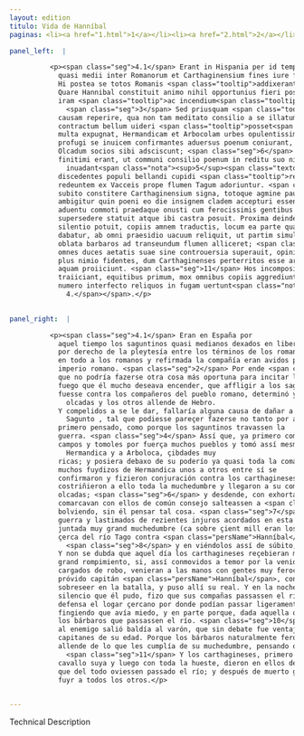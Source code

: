 ```yaml
---
layout: edition
titulo: Vida de Hanníbal
paginas: <li><a href="1.html">1</a></li><li><a href="2.html">2</a></li><li><a href="3.html">3</a></li><li><a href="4.html">4</a></li><li><a href="5.html">5</a></li><li><a href="6.html">6</a></li><li><a href="7.html">7</a></li><li><a href="8.html">8</a></li><li><a href="9.html">9</a></li><li><a href="10.html">10</a></li><li><a href="11.html">11</a></li><li><a href="12.html">12</a></li><li><a href="13.html">13</a></li><li><a href="14.html">14</a></li><li><a href="15.html">15</a></li><li><a href="16.html">16</a></li><li><a href="17.html">17</a></li><li><a href="18.html">18</a></li><li><a href="19.html">19</a></li><li><a href="20.html">20</a></li><li><a href="21.html">21</a></li><li><a href="22.html">22</a></li><li><a href="23.html">23</a></li><li><a href="24.html">24</a></li><li><a href="25.html">25</a></li><li><a href="26.html">26</a></li><li><a href="27.html">27</a></li><li><a href="28.html">28</a></li><li><a href="29.html">29</a></li><li><a href="30.html">30</a></li><li><a href="31.html">31</a></li><li><a href="32.html">32</a></li><li><a href="33.html">33</a></li><li><a href="34.html">34</a></li><li><a href="35.html">35</a></li><li><a href="36.html">36</a></li><li><a href="37.html">37</a></li><li><a href="38.html">38</a></li><li><a href="39.html">39</a></li><li><a href="40.html">40</a></li><li><a href="41.html">41</a></li><li><a href="42.html">42</a></li><li><a href="43.html">43</a></li><li><a href="44.html">44</a></li><li><a href="45.html">45</a></li><li><a href="46.html">46</a></li><li><a href="47.html">47</a></li><li><a href="48.html">48</a></li><li><a href="49.html">49</a></li><li><a href="50.html">50</a></li><li><a href="51.html">51</a></li><li><a href="52.html">52</a></li><li><a href="53.html">53</a></li><li><a href="54.html">54</a></li><li><a href="55.html">55</a></li><li><a href="56.html">56</a></li><li><a href="57.html">57</a></li><li><a href="58.html">58</a></li><li><a href="59.html">59</a></li><li><a href="60.html">60</a></li><li><a href="61.html">61</a></li><li><a href="62.html">62</a></li><li><a href="63.html">63</a></li><li><a href="64.html">64</a></li><li><a href="65.html">65</a></li><li><a href="66.html">66</a></li><li><a href="67.html">67</a></li><li><a href="68.html">68</a></li><li><a href="69.html">69</a></li><li><a href="70.html">70</a></li><li><a href="71.html">71</a></li><li><a href="72.html">72</a></li><li><a href="73.html">73</a></li><li><a href="74.html">74</a></li><li><a href="75.html">75</a></li><li><a href="76.html">76</a></li><li><a href="77.html">77</a></li><li><a href="78.html">78</a></li><li><a href="79.html">79</a></li><li><a href="80.html">80</a></li><li><a href="81.html">81</a></li><li><a href="82.html">82</a></li><li><a href="83.html">83</a></li><li><a href="84.html">84</a></li><li><a href="85.html">85</a></li><li><a href="86.html">86</a></li><li><a href="87.html">87</a></li><li><a href="88.html">88</a></li><li><a href="89.html">89</a></li><li><a href="90.html">90</a></li><li><a href="91.html">91</a></li><li><a href="92.html">92</a></li><li><a href="93.html">93</a></li><li><a href="94.html">94</a></li><li><a href="95.html">95</a></li><li><a href="96.html">96</a></li>

panel_left:  |

          <p><span class="seg">4.1</span> Erant in Hispania per id tempus Saguntini
            quasi medii inter Romanorum et Carthaginensium fines iure foederis in libertate relicti.
            Hi postea se totos Romanis <span class="tooltip">addixerant<span class="tooltiptext">addixerunt #G #P #s </span></span>, initaque societate Romani imperii fidissimi cultores habebantur. <span class="seg">2</span>
            Quare Hannibal constituit animo nihil opportunius fieri posse ad eliciendam Romanorum
            iram <span class="tooltip">ac incendium<span class="tooltiptext"><span class="om"><i>om. </i>ac incendium</span> #M </span></span> quod sibi optatissimum erat concitandum quam Saguntinos armis belloque lacessere.
              <span class="seg">3</span> Sed priusquam <span class="tooltip">socios<span class="tooltiptext">socius #G #r #s </span></span> populi Romani aperte adoriretur, statuit in olcadas aliosque <span class="tooltip">trans Hiberum<span class="tooltiptext">transhiberim #U trans Iberum #E </span></span> populos exercitum ducere ac iis ad deditionem compulsis aliquam Sagunto nocendi
            causam reperire, qua non tam meditato consilio a se illatum, quam a Saguntinis
            contractum bellum uideri <span class="tooltip">posset<span class="tooltiptext">possit #G #s </span></span>. <span class="seg">4</span> Primum igitur Olcadum <span class="tooltip">gente<span class="tooltiptext">agente #U </span></span> ad deditionem compulsa, Vacceos deinde aggreditur, agros depopulatur, oppida per
            multa expugnat, Hermandicam et Arbocolam urbes opulentissimas capit ac iam <span class="tooltip">prope omnem<span class="tooltiptext">omnem prope #F #W </span></span> regionem in potestatem redegerat, <span class="seg">5</span> cum plaerique ab Hermandica
            profugi se inuicem confirmantes aduersus poenum coniurant, multitudinem cogunt, exules
            Olcadum socios sibi adsciscunt; <span class="seg">6</span> deinde persuadent Carpentanis, qui sibi
            finitimi erant, ut communi consilio poenum in reditu suo nihil tale expectantem
              inuadant<span class="nota"><sup>5</sup><span class="texto_nota">Livio XXI, 5.</span></span>. <span class="seg">7</span> Facile in hanc sententiam
            discedentes populi bellandi cupidi <span class="tooltip">recentibusque<span class="tooltiptext">discedentibusque #A recentibus #M </span></span> iniuriis lacessiti arma <span class="tooltip">capiunt<span class="tooltiptext">cupiunt #U </span></span>, ac ingenti multitudine coacta (Erant enim supra centum milia) Hannibalem
            redeuntem ex Vacceis prope flumen Tagum adoriuntur. <span class="seg">8</span> Ad quorum conspectum
            subito constitere Carthaginensium signa, totoque agmine pauor et trepidatio fuit. Nec
            ambigitur quin poeni eo die insignem cladem accepturi essent, si repentino hostium
            aduentu commoti praedaque onusti cum ferocissimis gentibus <span class="tooltip">conseruissent manus<span class="tooltiptext">manus conseruissent #F #W </span></span>. <span class="seg">9</span> Sed prouidus imperator Hannibal haec animaduertens praelio
            supersedere statuit atque ibi castra posuit. Proxima deinde nocte, quanto maxime
            silentio potuit, copiis amnem traductis, locum ea parte qua transitus hosti facillimus
            dabatur, ab omni praesidio uacuum reliquit, ut partim simulato metu, partim occasione
            oblata barbaros ad transeundum flumen alliceret; <span class="seg">10</span> nec uirum, qui astutia
            omnes duces aetatis suae sine controuersia superauit, opinio in <span class="tooltip">decipiendo<span class="tooltiptext">diripiendo #U </span></span> hoste consiliumque fefellit. Barbari enim natura feroces multitudine quoque sua
            plus nimio fidentes, dum Carthaginenses perterritos esse arbitrantur, magno impetu se in
            aquam proiiciunt. <span class="seg">11</span> Hos incompositos implicatosque prius quam omnino flumen
            traiiciant, equitibus primum, mox omnibus copiis aggrediuntur poeni magnoque eorum
            numero interfecto reliquos in fugam uertunt<span class="nota"><sup>6</sup><span class="texto_nota">Livio XXI, 5, 6-17; Polibio III,
              4.</span></span>.</p>
        

panel_right:  |

          <p><span class="seg">4.1</span> Eran en España por
            aquel tiempo los saguntinos quasi medianos dexados en libertad
            por derecho de la pleytesía entre los términos de los romanos y de los carthagineses. Y estos saguntinos después se llegaron
            en todo a los romanos y refirmada la compañía eran avidos por muy leales honradores del
            imperio romano. <span class="seg">2</span> Por ende <span class="persName">Hanníbal</span> propuso en su ánimo
            que no podría fazerse otra cosa más oportuna para incitar la yra de los romanos y el
            fuego que él mucho deseava encender, que affligir a los saguntinos con armas y con guerra. <span class="seg">3</span> Mas antes que de manifiesto
            fuesse contra los compañeros del pueblo romano, determinó yr con la hueste contra los
              olcadas y los otros allende de Hebro.
            Y compelidos a se le dar, fallaría alguna causa de dañar a
              Sagunto , tal que podiesse pareçer fazerse no tanto por acuerdo
            primero pensado, como porque los saguntinos travassen la
            guerra. <span class="seg">4</span> Assí que, ya primero compelida la gente de los olcadas que se le diesse, luego fue <span class="tooltip">contra<span class="tooltiptext">conra  </span></span> los vasceos y taloles los
            campos y tomoles por fuerça muchos pueblos y tomó assí mesmo a
              Hermandica y a Arboloca, çibdades muy
            ricas; y posiera debaxo de su poderío ya quasi toda la comarca, <span class="seg">5</span> quando
            muchos fuydizos de Hermandica unos a otros entre sí se
            confirmaron y fizieron conjuración contra los carthagineses, y
            costriñieron a ello toda la muchedumbre y llegaron a su compañía los desterrados de los
            olcadas; <span class="seg">6</span> y desdende, con exhortaciones fizieron que los carpentanos que
            comarcavan con ellos de común consejo salteassen a <span class="persName">Hanníbal</span>, en
            bolviendo, sin él pensar tal cosa. <span class="seg">7</span> De ligero los pueblos, cobdiciosos de
            guerra y lastimados de rezientes injuros acordados en esta sentencia, tomaron armas y,
            juntada muy grand muchedumbre (ca sobre çient mill eran los que se juntaron), salieron
            çerca del río Tago contra <span class="persName">Hanníbal</span>, que tornava de los vasceos;
              <span class="seg">8</span> y en viéndolos assí de súbito, detoviéronse las señas de los carthagineses y ovo en toda la hueste encaminada pavor y rebuelta.
            Y non se dubda que aquel día los carthagineses reçebieran muy
            grand rompimiento, si, assí conmovidos a temor por la venida rebatada de los enemigos y
            cargados de robo, venieran a las manos con gentes muy feroces. <span class="seg">9</span> Pero el
            próvido capitán <span class="persName">Hanníbal</span>, considerando estas cosas, acordó
            sobreseer en la batalla, y puso allí su real. Y en la noche seguiente, con el mayor
            silencio que él pudo, fizo que sus compañas passassen el río, y dexó vazío de toda
            defensa el logar çercano por donde podían passar ligeramente los enemigos, en parte
            fingiendo que avía miedo, y en parte porque, dada aquella occasión, podiesse atraer a
            los bárbaros que passassen el río. <span class="seg">10</span> Nin la opinión y acuerdo para engañar
            al enemigo salió baldía al varón, que sin debate fue ventajoso en astucia a todos los
            capitanes de su edad. Porque los bárbaros naturalmente feroces y que confiavan mucho
            allende de lo que les cumplía de su muchedumbre, pensando que los carthagineses yvan espantados, a grand priessa se lançaron al agua.
              <span class="seg">11</span> Y los carthagineses, primero con la gente de
            cavallo suya y luego con toda la hueste, dieron en ellos desordenados y rebueltos antes
            que del todo oviessen passado el río; y después de muerto grand número d'ellos fizieron
            fuyr a todos los otros.</p>
        

---
```


Technical Description 
